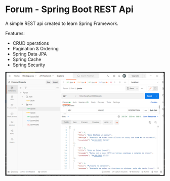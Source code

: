 # Forum - Spring Boot REST Api

A simple REST api created to learn Spring Framework.

Features:

- CRUD operations
- Pagination & Ordering
- Spring Data JPA
- Spring Cache
- Spring Security

![postman screenshot](screenshot.png)